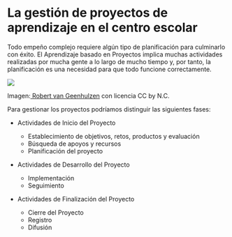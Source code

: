 
# La gestión de proyectos de aprendizaje en el centro escolar

Todo empeño complejo requiere algún tipo de planificación para culminarlo con éxito. El Aprendizaje basado en Proyectos implica muchas actividades realizadas por mucha gente a lo largo de mucho tiempo y, por tanto, la planificación es una necesidad para que todo funcione correctamente.

![](https://farm4.static.flickr.com/3825/12849069635_acf0d8c02b.jpg)

Imagen:[ Robert van Geenhulzen](https://www.flickr.com/photos/45154372@N07/12849069635) con licencia CC by N.C.

Para gestionar los proyectos podríamos distinguir las siguientes fases:

* Actividades de Inicio del Proyecto
    * Establecimiento de objetivos, retos, productos y evaluación
    *  Búsqueda de apoyos y recursos
    *  Planificación del proyecto

* Actividades de Desarrollo del Proyecto
    * Implementación
    * Seguimiento

* Actividades de Finalización del Proyecto
    * Cierre del Proyecto
    * Registro
    * Difusión
